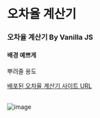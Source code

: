 # 오차율 계산기

### 오차율 계산기 By Vanilla JS

#### 배경 예쁘게

<p>뿌려줄 용도</p>
<a href="awesome-calc.netlify.app/">배포된 오차율 계산기 사이트 URL</a>
</br>
</br>

![image](https://user-images.githubusercontent.com/83356118/137632265-ec964ee8-6d63-4f9c-9e2f-650fb47e2f6d.png)
